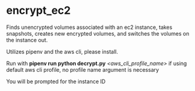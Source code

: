 # encrypt_ec2
Finds unencrypted volumes associated with an ec2 instance, takes snapshots, creates new encrypted volumes, and switches the volumes on the instance out.

Utilizes pipenv and the aws cli, please install.

Run with **pipenv run python decrypt.py** *<aws_cli_profile_name>*
if using default aws cli profile, no profile name argument is necessary

You will be prompted for the instance ID 
